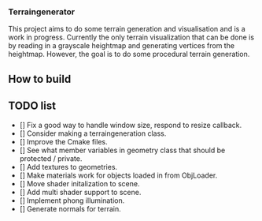 ### Terraingenerator ###
This project aims to do some terrain generation and visualisation
and is a work in progress. Currently the only terrain visualization
that can be done is by reading in a grayscale heightmap and generating vertices
from the heightmap. However, the goal is to do some procedural terrain generation. 

## How to build ##


## TODO list ##
- [] Fix a good way to handle window size, respond to resize callback.
- [] Consider making a terraingeneration class.
- [] Improve the Cmake files.
- [] See what member variables in geometry class that should be protected / private.
- [] Add textures to geometries.
- [] Make materials work for objects loaded in from ObjLoader.
- [] Move shader initalization to scene.
- [] Add multi shader support to scene.
- [] Implement phong illumination.
- [] Generate normals for terrain.
